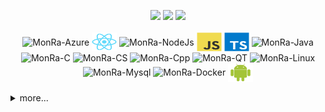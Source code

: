 <!--Hello
<h2><img src="https://emojis.slackmojis.com/emojis/images/1531849430/4246/blob-sunglasses.gif?1531849430" width="30"/> Hi 👋 , I'm MonRá! <img src="https://media.giphy.com/media/12oufCB0MyZ1Go/giphy.gif" width="50"></h2>
-->

<div>
  </p>
  <div align="center">
   <a href="https://www.facebook.com/ramon.chaib" target="_blank"><img src="https://img.shields.io/badge/-Facebook-%230077B5?style=for-the-badge&logo=facebook&logoColor=white" target="_blank"></a> 
  <a href="https://www.instagram.com/monrapps/" target="_blank"><img src="https://img.shields.io/badge/-Instagram-%23E4405F?style=for-the-badge&logo=instagram&logoColor=white" target="_blank"></a>
  <a href="https://www.linkedin.com/in/ramon-chaib-27007635/" target="_blank"><img src="https://img.shields.io/badge/-LinkedIn-%230077B5?style=for-the-badge&logo=linkedin&logoColor=white" target="_blank"></a>   
</div>
  
 <div style="display: inline_block" align="center"><br>
  <img align="center" alt="MonRa-Azure" height="30" width="40" src="https://cdn.jsdelivr.net/gh/devicons/devicon/icons/azure/azure-original.svg">
  <img align="center" alt="MonRa-React" height="30" width="40" src="https://raw.githubusercontent.com/devicons/devicon/master/icons/react/react-original.svg">
  <img align="center" alt="MonRa-NodeJs" height="30" width="40" src="https://cdn.jsdelivr.net/gh/devicons/devicon/icons/nodejs/nodejs-original.svg">
  <img align="center" alt="MonRa-Js" height="30" width="40" src="https://raw.githubusercontent.com/devicons/devicon/master/icons/javascript/javascript-original.svg">     <img align="center" alt="MonRa-Ts" height="30" width="40" src="https://raw.githubusercontent.com/devicons/devicon/master/icons/typescript/typescript-original.svg">
  <img align="center" alt="MonRa-Java" height="30" width="40" src="https://cdn.jsdelivr.net/gh/devicons/devicon/icons/java/java-original.svg">
  <img align="center" alt="MonRa-C" height="30" width="40" src="https://cdn.jsdelivr.net/gh/devicons/devicon/icons/c/c-original.svg">
  <img align="center" alt="MonRa-CS" height="30" width="40" src="https://cdn.jsdelivr.net/gh/devicons/devicon/icons/csharp/csharp-original.svg">
  <img align="center" alt="MonRa-Cpp" height="30" width="40" src="https://cdn.jsdelivr.net/gh/devicons/devicon/icons/cplusplus/cplusplus-original.svg">
  <img align="center" alt="MonRa-QT" height="30" width="40" src="https://cdn.jsdelivr.net/gh/devicons/devicon/icons/qt/qt-original.svg">
  <img align="center" alt="MonRa-Linux" height="30" width="40" src="https://cdn.jsdelivr.net/gh/devicons/devicon/icons/linux/linux-original.svg">
  <img align="center" alt="MonRa-Mysql" height="30" width="40" src="https://cdn.jsdelivr.net/gh/devicons/devicon/icons/mysql/mysql-original.svg">
  <img align="center" alt="MonRa-Docker" height="30" width="40" src="https://cdn.jsdelivr.net/gh/devicons/devicon/icons/docker/docker-original.svg">  
  <img align="center" alt="MonRa-Android" height="30" width="40" src="https://github.com/devicons/devicon/blob/master/icons/android/android-original.svg">
  
</div>
</a>

</br>
<!--
[![github activity graph](https://activity-graph.herokuapp.com/graph?username=monrapps&theme=chartreuse-dark)](https://github.com/monrapps/)
-->
<div>
<details>
      <summary>more...</summary>
      
<!--
### <img src="https://media.giphy.com/media/VgCDAzcKvsR6OM0uWg/giphy.gif" width="50"> A little more about me...  

```javascript
const monra = {
    pronouns: "He" | "Him",
    code: ["any"],
    askMeAbout: ["any"],
    technologies: {
        backEnd: {
            js: ["any"],
        },
        mobileApp: {
            native: ["Android Development"]
        },
        devOps: ["AWS", "Docker🐳", "Route53", "Nginx"],
        databases: ["mongo", "MySql", "sqlite"],
        misc: ["Firebase", "Socket.IO", "selenium", "open-cv", "php", "SuiteApp"]
    },
    architecture: ["Serverless Architecture", "Progressive web applications", "Single page applications"],
    currentFocus: "Building Robots to ease opertations",
    funFact: "There are two ways to write error-free programs; only the third one works"
};
```
-->

---
<!--START_SECTION:waka-->
![Code Time](http://img.shields.io/badge/Code%20Time-1%2C055%20hrs%2047%20mins-blue)

![Profile Views](http://img.shields.io/badge/Profile%20Views-1-blue)

![Lines of code](https://img.shields.io/badge/From%20Hello%20World%20I%27ve%20Written-3.1%20million%20lines%20of%20code-blue)

**🐱 My GitHub Data** 

> 📦 52.4 kB Used in GitHub's Storage 
 > 
> 🏆 486 Contributions in the Year 2025
 > 
> 🚫 Not Opted to Hire
 > 
> 📜 24 Public Repositories 
 > 
> 🔑 20 Private Repositories 
 > 
**I'm an Early 🐤** 

```text
🌞 Morning                8353 commits        █████████░░░░░░░░░░░░░░░░   34.59 % 
🌆 Daytime                10853 commits       ███████████░░░░░░░░░░░░░░   44.94 % 
🌃 Evening                3711 commits        ████░░░░░░░░░░░░░░░░░░░░░   15.37 % 
🌙 Night                  1233 commits        █░░░░░░░░░░░░░░░░░░░░░░░░   05.11 % 
```
📅 **I'm Most Productive on Thursday** 

```text
Monday                   4498 commits        █████░░░░░░░░░░░░░░░░░░░░   18.63 % 
Tuesday                  4439 commits        █████░░░░░░░░░░░░░░░░░░░░   18.38 % 
Wednesday                4546 commits        █████░░░░░░░░░░░░░░░░░░░░   18.82 % 
Thursday                 5132 commits        █████░░░░░░░░░░░░░░░░░░░░   21.25 % 
Friday                   3276 commits        ███░░░░░░░░░░░░░░░░░░░░░░   13.57 % 
Saturday                 1307 commits        █░░░░░░░░░░░░░░░░░░░░░░░░   05.41 % 
Sunday                   952 commits         █░░░░░░░░░░░░░░░░░░░░░░░░   03.94 % 
```


📊 **This Week I Spent My Time On** 

```text
🕑︎ Time Zone: America/Sao_Paulo

💬 Programming Languages: 
C++                      9 hrs 25 mins       ██████████████████░░░░░░░   73.16 % 
Other                    1 hr 23 mins        ███░░░░░░░░░░░░░░░░░░░░░░   10.81 % 
C                        1 hr 7 mins         ██░░░░░░░░░░░░░░░░░░░░░░░   08.74 % 
Python                   35 mins             █░░░░░░░░░░░░░░░░░░░░░░░░   04.63 % 
Markdown                 12 mins             ░░░░░░░░░░░░░░░░░░░░░░░░░   01.65 % 

🔥 Editors: 
VS Code                  12 hrs 52 mins      █████████████████████████   100.00 % 

🐱‍💻 Projects: 
smart-meter-firmware     7 hrs 36 mins       ███████████████░░░░░░░░░░   59.11 % 
DRIVER                   2 hrs 57 mins       ██████░░░░░░░░░░░░░░░░░░░   23.03 % 
Unknown Project          1 hr 2 mins         ██░░░░░░░░░░░░░░░░░░░░░░░   08.04 % 
mqtt-broker-watcher      35 mins             █░░░░░░░░░░░░░░░░░░░░░░░░   04.63 % 
DEV_RTC_COUNTER          20 mins             █░░░░░░░░░░░░░░░░░░░░░░░░   02.72 % 

💻 Operating System: 
Windows                  12 hrs 16 mins      ████████████████████████░   95.37 % 
WSL                      35 mins             █░░░░░░░░░░░░░░░░░░░░░░░░   04.63 % 
```

**I Mostly Code in C** 

```text
C                        14 repos            █████░░░░░░░░░░░░░░░░░░░░   19.72 % 
Java                     9 repos             ███░░░░░░░░░░░░░░░░░░░░░░   12.68 % 
JavaScript               7 repos             ██░░░░░░░░░░░░░░░░░░░░░░░   09.86 % 
Python                   6 repos             ██░░░░░░░░░░░░░░░░░░░░░░░   08.45 % 
HTML                     5 repos             ██░░░░░░░░░░░░░░░░░░░░░░░   07.04 % 
```



**Timeline**

![Lines of Code chart](https://raw.githubusercontent.com/monrapps/monrapps/master/assets/bar_graph.png)


 Last Updated on 18/02/2025 06:40:18 UTC
<!--END_SECTION:waka-->
